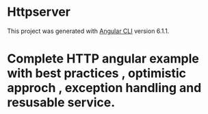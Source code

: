 # Httpserver

This project was generated with [Angular CLI](https://github.com/angular/angular-cli) version 6.1.1.

# Complete HTTP angular example with best practices , optimistic approch , exception handling and resusable service.

